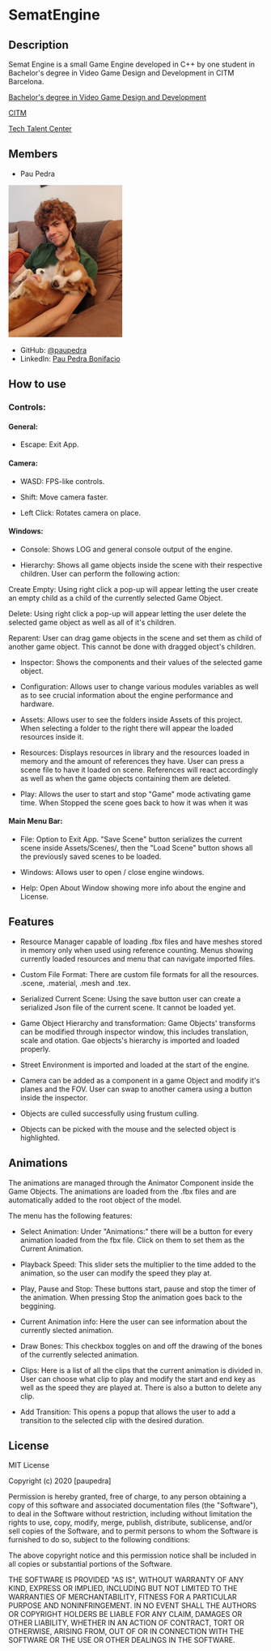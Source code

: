 # SematEngine

## Description
Semat Engine is a small Game Engine developed in C++ by one student in Bachelor's degree in Video Game Design and Development in CITM Barcelona.

[Bachelor's degree in Video Game Design and Development](<https://www.citm.upc.edu/ing/estudis/graus-videojocs/>)

[CITM](<https://www.citm.upc.edu/>)

[Tech Talent Center](<https://www.talent.upc.edu/cat/school/ttc/>)

## Members

- Pau Pedra 

<img src="https://github.com/paupedra/SematEngine/blob/master/docs/Resources/Images/my_photo.jpeg?raw=true" alt= "Pau Pedra" height="300">

- GitHub: [@paupedra](https://github.com/paupedra)
- LinkedIn: [Pau Pedra Bonifacio](https://www.linkedin.com/in/pau-pedra-bonifacio/)

## How to use

### Controls:

#### General:

- Escape: Exit App.

#### Camera:

- WASD: FPS-like controls.

- Shift: Move camera faster.

- Left Click: Rotates camera on place.

#### Windows:

- Console: Shows LOG and general console output of the engine.

- Hierarchy: Shows all game objects inside the scene with their respective children. User can perform the following action:

Create Empty: Using right click a pop-up will appear letting the user create an empty child as a child of the currently selected Game Object.

Delete: Using right click a pop-up will appear letting the user delete the selected game object as well as all of it's children.

Reparent: User can drag game objects in the scene and set them as child of another game object. This cannot be done with dragged object's children.

- Inspector: Shows the components and their values of the selected game object.

- Configuration: Allows user to change various modules variables as well as to see crucial information about the engine performance and hardware.

- Assets: Allows user to see the folders inside Assets of this project. When selecting a folder to the right there will appear the loaded resources inside it.

- Resources: Displays resources in library and the resources loaded in memory and the amount of references they have. User can press a scene file to have it loaded on scene. References will react accordingly as well as when the game objects containing them are deleted.

- Play: Allows the user to start and stop "Game" mode activating game time. When Stopped the scene goes back to how it was when it was 

#### Main Menu Bar:

- File: Option to Exit App. "Save Scene" button serializes the current scene inside Assets/Scenes/, then the "Load Scene" button shows all the previously saved scenes to be loaded.

- Windows: Allows user to open / close engine windows.

- Help: Open About Window showing more info about the engine and License.

## Features

- Resource Manager capable of loading .fbx files and have meshes stored in memory only when used using reference counting. Menus showing currently loaded resources and menu that can navigate imported files.

- Custom File Format: There are custom file formats for all the resources. .scene, .material, .mesh and .tex.

- Serialized Current Scene: Using the save button user can create a serialized Json file of the current scene. It cannot be loaded yet.

- Game Object Hierarchy and transformation: Game Objects' transforms can be modified through inspector window, this includes translation, scale and otation. Gae objects's hierarchy is imported and loaded properly.

- Street Environment is imported and loaded at the start of the engine.

- Camera can be added as a component in a game Object and modify it's planes and the FOV. User can swap to another camera using a button inside the inspector.

- Objects are culled successfully using frustum culling.

- Objects can be picked with the mouse and the selected object is highlighted.

## Animations

The animations are managed through the Animator Component inside the Game Objects. The animations are loaded from the .fbx files and are automatically added to the root object of the model.

The menu has the following features:

- Select Animation: Under "Animations:" there will be a button for every animation loaded from the fbx file. Click on them to set them as the Current Animation.

- Playback Speed: This slider sets the multiplier to the time added to the animation, so the user can modify the speed they play at.

- Play, Pause and Stop: These buttons start, pause and stop the timer of the animation. When pressing Stop the animation goes back to the beggining.

- Current Animation info: Here the user can see information about the currently slected animation.

- Draw Bones: This checkbox toggles on and off the drawing of the bones of the currently selected animation.

- Clips: Here is a list of all the clips that the current animation is divided in. User can choose what clip to play and modify the start and end key as well as the speed they are played at. There is also a button to delete any clip.

- Add Transition: This opens a popup that allows the user to add a transition to the selected clip with the desired duration.

## License

MIT License

Copyright (c) 2020 [paupedra]

Permission is hereby granted, free of charge, to any person obtaining a copy of this software and associated documentation files (the "Software"), to deal in the Software without restriction, including without limitation the rights to use, copy, modify, merge, publish, distribute, sublicense, and/or sell copies of the Software, and to permit persons to whom the Software is furnished to do so, subject to the following conditions:

The above copyright notice and this permission notice shall be included in all copies or substantial portions of the Software.

THE SOFTWARE IS PROVIDED "AS IS", WITHOUT WARRANTY OF ANY KIND, EXPRESS OR IMPLIED, INCLUDING BUT NOT LIMITED TO THE WARRANTIES OF MERCHANTABILITY, FITNESS FOR A PARTICULAR PURPOSE AND NONINFRINGEMENT. IN NO EVENT SHALL THE AUTHORS OR COPYRIGHT HOLDERS BE LIABLE FOR ANY CLAIM, DAMAGES OR OTHER LIABILITY, WHETHER IN AN ACTION OF CONTRACT, TORT OR OTHERWISE, ARISING FROM, OUT OF OR IN CONNECTION WITH THE SOFTWARE OR THE USE OR OTHER DEALINGS IN THE SOFTWARE.